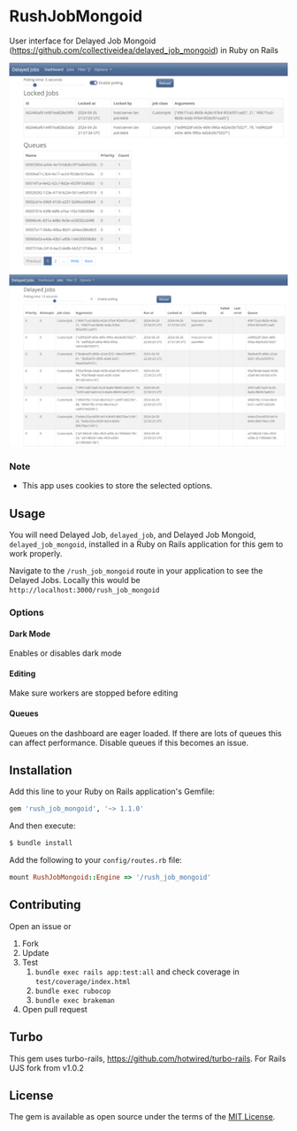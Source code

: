 # RushJobMongoid
User interface for Delayed Job Mongoid (https://github.com/collectiveidea/delayed_job_mongoid) in Ruby on Rails 

<img width="656" alt="Dashboard" src="docs/assets/dashboard.png">
<img width="656" alt="Jobs" src="docs/assets/jobs.png">

### Note
 - This app uses cookies to store the selected options.

## Usage
You will need Delayed Job, `delayed_job`, and Delayed Job Mongoid, `delayed_job_mongoid`, installed in a Ruby on Rails application for this gem to work properly.

Navigate to the `/rush_job_mongoid` route in your application to see the Delayed Jobs. Locally this would be `http://localhost:3000/rush_job_mongoid`

### Options

#### Dark Mode

Enables or disables dark mode

#### Editing

Make sure workers are stopped before editing

#### Queues

Queues on the dashboard are eager loaded. If there are lots of queues this can affect performance. Disable queues if this becomes an issue.

## Installation
Add this line to your Ruby on Rails application's Gemfile:

```ruby
gem 'rush_job_mongoid', '~> 1.1.0'
```

And then execute:
```bash
$ bundle install
```

Add the following to your `config/routes.rb` file:
```ruby
mount RushJobMongoid::Engine => '/rush_job_mongoid'
```

## Contributing
Open an issue or
  1. Fork
  2. Update
  3. Test
      1. `bundle exec rails app:test:all` and check coverage in `test/coverage/index.html`
      2. `bundle exec rubocop`
      3. `bundle exec brakeman`
  4. Open pull request

## Turbo
This gem uses turbo-rails, https://github.com/hotwired/turbo-rails. For Rails UJS fork from v1.0.2

## License
The gem is available as open source under the terms of the [MIT License](https://opensource.org/licenses/MIT).
